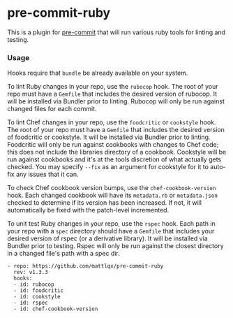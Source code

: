 # pre-commit-ruby

This is a plugin for [pre-commit](https://pre-commit.com) that will run various ruby tools for linting and testing.

### Usage

Hooks require that `bundle` be already available on your system.

To lint Ruby changes in your repo, use the `rubocop` hook. The root of your repo must have a `Gemfile` that includes the desired version of rubocop. It will be installed via Bundler prior to linting. Rubocop will only be run against changed files for each commit.

To lint Chef changes in your repo, use the `foodcritic` or `cookstyle` hook. The root of your repo must have a `Gemfile` that includes the desired version of foodcritic or cookstyle. It will be installed via Bundler prior to linting. Foodcritic will only be run against cookbooks with changes to Chef code; this does not include the libraries directory of a cookbook. Cookstyle will be run against cookbooks and it's at the tools discretion of what actually gets checked. You may specify `--fix` as an argument for cookstyle for it to auto-fix any issues that it can.

To check Chef cookbook version bumps, use the `chef-cookbook-version` hook. Each changed cookbook will have its `metadata.rb` or `metadata.json` checked to determine if its version has been increased. If not, it will automatically be fixed with the patch-level incremented.

To unit test Ruby changes in your repo, use the `rspec` hook. Each path in your repo with a `spec` directory should have a `Gemfile` that includes your desired version of rspec (or a derivative library). It will be installed via Bundler prior to testing. Rspec will only be run against the closest directory in a changed file's path with a spec dir.

    - repo: https://github.com/mattlqx/pre-commit-ruby
      rev: v1.3.3
      hooks:
      - id: rubocop
      - id: foodcritic
      - id: cookstyle
      - id: rspec
      - id: chef-cookbook-version

